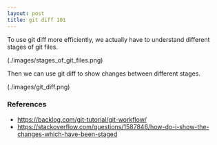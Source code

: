 ```yaml
---
layout: post
title: git diff 101
---
```


To use git diff more efficiently, we actually have to understand different stages of git files.

(./images/stages_of_git_files.png)

Then we can use git diff to show changes between different stages.

(./images/git_diff.png)

### References

* <https://backlog.com/git-tutorial/git-workflow/>
* <https://stackoverflow.com/questions/1587846/how-do-i-show-the-changes-which-have-been-staged>
